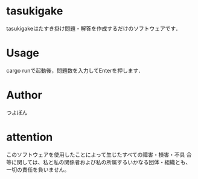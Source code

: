 # tasukigake 
tasukigakeはたすき掛け問題・解答を作成するだけのソフトウェアです．

# Usage
cargo runで起動後，問題数を入力してEnterを押します．

# Author
つよぽん

# attention
このソフトウェアを使用したことによって生じたすべての障害・損害・不具
合等に関しては、私と私の関係者および私の所属するいかなる団体・組織とも、
一切の責任を負いません。
